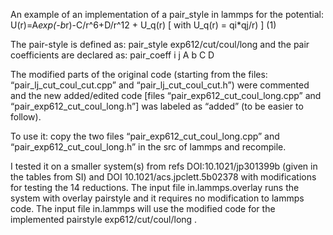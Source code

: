 An example of an implementation of a pair_style in lammps for the potential:
U(r)=A*exp(-b*r)-C/r^6+D/r^12 + U_q(r) [ with U_q(r) = qi*qj/r) ]  (1)

The pair-style is defined as: 
pair_style exp612/cut/coul/long
and the pair coefficients are declared as:
pair_coeff i j A b C D 

The modified parts of the original code (starting from the files: “pair_lj_cut_coul_cut.cpp” and “pair_lj_cut_coul_cut.h”) were commented 
and the new added/edited code [files “pair_exp612_cut_coul_long.cpp” and “pair_exp612_cut_coul_long.h”] was labeled as “added” (to be easier to follow). 

To use it: copy the two files “pair_exp612_cut_coul_long.cpp” and “pair_exp612_cut_coul_long.h” in the src of lammps and recompile. 

I tested it on a smaller system(s) from refs DOI:10.1021/jp301399b (given in the tables from SI) and DOI 10.1021/acs.jpclett.5b02378 with modifications for testing the 14 reductions. 
The input file in.lammps.overlay runs the system with overlay pairstyle and it requires no modification to lammps code.
The input file in.lammps will use the modified code for the implemented pairstyle exp612/cut/coul/long .
